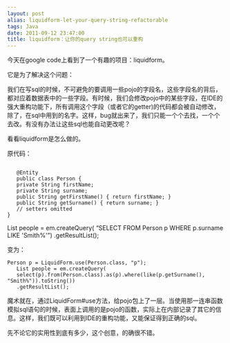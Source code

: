 ```yaml
---
layout: post
alias: liquidform-let-your-query-string-refactorable
tags: Java
date: 2011-09-12 23:47:00
title: liquidform：让你的query string也可以重构
---
```


今天在google code上看到了一个有趣的项目：liquidform。

它是为了解决这个问题：

我们在写sql的时候，不可避免的要调用一些pojo的字段名，这些字段名的背后，都对应着数据表中的一些字段。有时候，我们会修改pojo中的某些字段，在IDE的强大重构功能下，所有调用这个字段（或者它的getter)的代码都会被自动修改，除了，在sql中用到的名字。这样，bug就出来了，我们只能一个个去找，一个个去改。有没有办法让这些sql也能自动更改呢？

看看liquidform是怎么做的。

原代码：

```

   @Entity
   public class Person {
   private String firstName;
   private String surname;
   public String getFirstName() { return firstName; }
   public String getSurname() { return surname; }
   // setters omitted
}
```

List people = em.createQuery( &#8220;SELECT FROM Person p WHERE p.surname LIKE 'Smith%'&#8221;) .getResultList();

变为：

```
Person p = LiquidForm.use(Person.class, "p");
   List people = em.createQuery(
   select(p).from(Person.class).as(p).where(like(p.getSurname(), "Smith%")).toString())
   .getResultList();

```

魔术就在，通过LiquidForm#use方法，给pojo包上了一层。当使用那一连串函数模拟sql语句的时候，表面上调用的是pojo的函数，实际上在内部记录了其它的信息。这样，我们既可以利用到IDE的重构功能，又能保证得到正确的sql。

先不论它的实用性到底有多少，这个创意，的确很不错。
